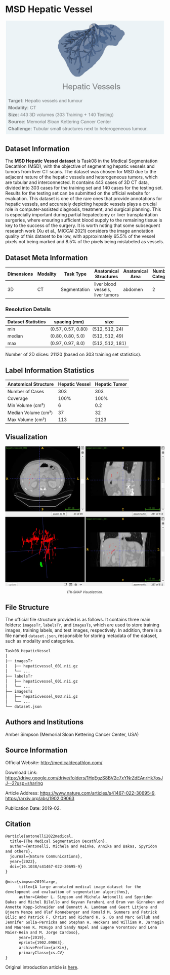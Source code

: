 # MSD Hepatic Vessel

<div align="center">
    <a href="https://github.com/openmedlab/"><img width="500px" height="auto" src="appendix/MSD_Hepatic_Vessel_0.png"></a>
</div>
<p style="text-align:center;font-size:10px;"><em></em></p>

## Dataset Information

The **MSD Hepatic Vessel dataset** is Task08 in the Medical Segmentation Decathlon (MSD), with the objective of segmenting hepatic vessels and tumors from liver CT scans. The dataset was chosen for MSD due to the adjacent nature of the hepatic vessels and heterogeneous tumors, which are tubular and interconnected. It contains 443 cases of 3D CT data, divided into 303 cases for the training set and 140 cases for the testing set. Results for the testing set can be submitted on the official website for evaluation. This dataset is one of the rare ones that provide annotations for hepatic vessels, and accurately depicting hepatic vessels plays a crucial role in computer-assisted diagnosis, treatment, and surgical planning. This is especially important during partial hepatectomy or liver transplantation surgeries, where ensuring sufficient blood supply to the remaining tissue is key to the success of the surgery. It is worth noting that some subsequent research work (Xu et al., MICCAI 2021) considers the image annotation quality of this dataset to be low, with approximately 65.5% of the vessel pixels not being marked and 8.5% of the pixels being mislabeled as vessels.


## Dataset Meta Information

| Dimensions | Modality | Task Type | Anatomical Structures          | Anatomical Area | Number of Categories | Data Volume | File Format |
|------------|----------|-----------|--------------------------------|-----------------|----------------------|-------------|-------------|
| 3D         | CT       | Segmentation | liver blood vessels, liver tumors | abdomen       | 2                    | 443        | .nii.gz     |


### Resolution Details

| Dataset Statistics | spacing (mm)     | size            |
|--------------------|------------------|-----------------|
| min                | (0.57, 0.57, 0.80)              | (512, 512, 24)     |
| median             | (0.80, 0.80, 5.0)           | (512, 512, 49) |
| max                | (0.97, 0.97, 8.0)              | (512, 512, 181) |

Number of 2D slices: 21120 (based on 303 training set statistics).

## Label Information Statistics

| Anatomical Structure | Hepatic Vessel | Hepatic Tumor |
|----------------------|-----------------------|----------------------|
| Number of Cases      | 303                   | 303                  |
| Coverage             | 100%                  | 100%                 |
| Min Volume (cm³)     | 6                     | 0.2                  |
| Median Volume (cm³)  | 37                    | 32                   |
| Max Volume (cm³)     | 113                   | 2123                 |


## Visualization

<div align="center">
    <a href="https://github.com/openmedlab/"><img width="700px" height="auto" src="appendix/MSD_Hepatic_Vessel_1.webp"></a>
</div>
<p style="text-align:center;font-size:10px;"><em> ITK-SNAP Visualization.</em></p>

## File Structure

The official file structure provided is as follows. It contains three main folders: `imagesTr`, `labelsTr`, and `imagesTs`, which are used to store training images, training labels, and test images, respectively. In addition, there is a file named `dataset.json`, responsible for storing metadata of the dataset, such as modality and categories.

``` 
Task08_HepaticVessel
│
├── imagesTr
│   ├── hepaticvessel_001.nii.gz
│   └── ...
├── labelsTr
│   ├── hepaticvessel_001.nii.gz
│   └── ...
├── imagesTs
│   ├── hepaticvessel_003.nii.gz
│   └── ...
└── dataset.json
```

## Authors and Institutions

Amber Simpson (Memorial Sloan Kettering Cancer Center, USA)


## Source Information

Official Website: http://medicaldecathlon.com/

Download Link: https://drive.google.com/drive/folders/1HqEgzS8BV2c7xYNrZdEAnrHk7osJJ--2?usp=sharing

Article Address: https://www.nature.com/articles/s41467-022-30695-9, https://arxiv.org/abs/1902.09063

Publication Date: 2019-02.

## Citation

``` 
@article{antonelli2022medical,
  title={The Medical Segmentation Decathlon},
  author={Antonelli, Michela and Reinke, Annika and Bakas, Spyridon and others},
  journal={Nature Communications},
  year={2022}, 
  doi={10.1038/s41467-022-30695-9}
}

@misc{simpson2019large,
      title={A large annotated medical image dataset for the development and evaluation of segmentation algorithms}, 
      author={Amber L. Simpson and Michela Antonelli and Spyridon Bakas and Michel Bilello and Keyvan Farahani and Bram van Ginneken and Annette Kopp-Schneider and Bennett A. Landman and Geert Litjens and Bjoern Menze and Olaf Ronneberger and Ronald M. Summers and Patrick Bilic and Patrick F. Christ and Richard K. G. Do and Marc Gollub and Jennifer Golia-Pernicka and Stephan H. Heckers and William R. Jarnagin and Maureen K. McHugo and Sandy Napel and Eugene Vorontsov and Lena Maier-Hein and M. Jorge Cardoso},
      year={2019},
      eprint={1902.09063},
      archivePrefix={arXiv},
      primaryClass={cs.CV}
}
```

Original introduction article is [here](https://zhuanlan.zhihu.com/p/662354003).